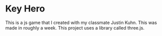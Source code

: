 # Key Hero 
This is a js game that I created with my classmate Justin Kuhn.
This was made in roughly a week.
This project uses a library called three.js.


